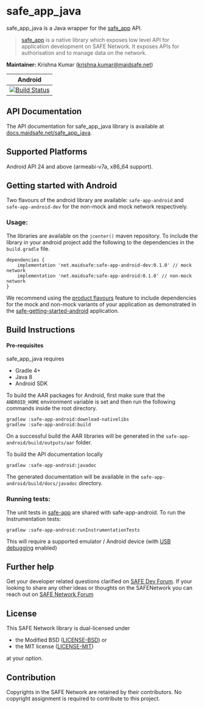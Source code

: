 # safe_app_java

safe_app_java is a Java wrapper for the [safe_app](https://github.com/maidsafe/safe_client_libs/tree/master/safe_app) API.

> [safe_app](https://github.com/maidsafe/safe_client_libs/tree/master/safe_app) is a native library which exposes low level API for application development on SAFE Network. It exposes APIs for authorisation and to manage data on the network.

**Maintainer:** Krishna Kumar (krishna.kumar@maidsafe.net)

|Android|
|:-:|
|[![Build Status](https://travis-ci.com/maidsafe/safe_app_java.svg?branch=master)](https://travis-ci.com/maidsafe/safe_app_java)|


## API Documentation

The API documentation for safe_app_java library is available at [docs.maidsafe.net/safe_app_java](https://docs.maidsafe.net/safe_app_java).

## Supported Platforms

Android API 24 and above (armeabi-v7a, x86_64 support).

## Getting started with Android

Two flavours of the android library are available: `safe-app-android` and `safe-app-android-dev` for the non-mock and mock network respectively.

### Usage:

The libraries are available on the `jcenter()` maven repository. To include the library in your android project add the following to the dependencies in the `build.gradle` file.

```
dependencies {
    implementation 'net.maidsafe:safe-app-android-dev:0.1.0' // mock network
    implementation 'net.maidsafe:safe-app-android:0.1.0' // non-mock network
}
```
We recommend using the [product flavours](https://developer.android.com/studio/build/build-variants#product-flavors) feature to include dependencies for the mock and non-mock variants of your application as demonstrated in the [safe-getting-started-android](https://github.com/maidsafe/safe-getting-started-android/blob/master/app/build.gradle#L22) application.

## Build Instructions

#### Pre-requisites

safe_app_java requires

 -  Gradle 4+
 -  Java 8
 -  Android SDK


To build the AAR packages for Android, first make sure that the `ANDROID_HOME` environment variable is set and then run the following commands inside the root directory.
```
gradlew :safe-app-android:download-nativelibs
gradlew :safe-app-android:build
```
On a successful build the AAR libraries will be generated in the `safe-app-android/build/outputs/aar` folder.

To build the API documentation locally
```
gradlew :safe-app-android:javadoc
```
The generated documentation will be available in the `safe-app-android/build/docs/javadoc` directory.

### Running tests:

The unit tests in [safe-app](safe-app) are shared with safe-app-android. To run the Instrumentation tests:
```
gradlew :safe-app-android:runInstrumentationTests
```
This will require a supported emulator / Android device (with [USB debugging](https://developer.android.com/studio/debug/dev-options#debugging) enabled)

## Further help

Get your developer related questions clarified on [SAFE Dev Forum](https://forum.safedev.org/). If your looking to share any other ideas or thoughts on the SAFENetwork you can reach out on [SAFE Network Forum](https://safenetforum.org/)

## License

This SAFE Network library is dual-licensed under

* the Modified BSD ([LICENSE-BSD](https://opensource.org/licenses/BSD-3-Clause)) or
* the MIT license ([LICENSE-MIT](http://opensource.org/licenses/MIT))

at your option.

## Contribution

Copyrights in the SAFE Network are retained by their contributors. No copyright assignment is required to contribute to this project.
